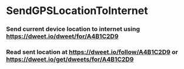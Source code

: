 # SendGPSLocationToInternet

### Send current device location to internet using https://dweet.io/dweet/for/A4B1C2D9
### Read sent location at https://dweet.io/follow/A4B1C2D9 or https://dweet.io/get/dweets/for/A4B1C2D9
